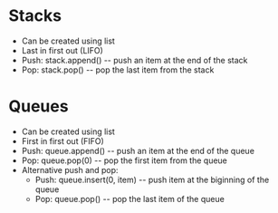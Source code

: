 # Stacks
* Can be created using list
* Last in first out (LIFO)
* Push: stack.append() -- push an item at the end of the stack
* Pop: stack.pop() -- pop the last item from the stack

# Queues
* Can be created using list
* First in first out (FIFO)
* Push: queue.append() -- push an item at the end of the queue
* Pop: queue.pop(0) -- pop the first item from the queue
* Alternative push and pop:
  * Push: queue.insert(0, item) -- push item at the biginning of the queue
  * Pop: queue.pop() -- pop the last item of the queue
